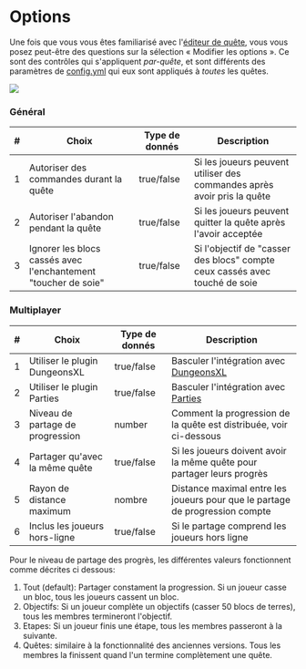 # Options

Une fois que vous vous êtes familiarisé avec l'[éditeur de quête](../setup/quests-editor.md), vous vous posez peut-être des questions sur la sélection « Modifier les options ». Ce sont des contrôles qui s'appliquent _par-quête_, et sont différents des paramètres de [config.yml](https://pikamug.gitbook.io/quests/v/french-francais/configuration/configuration#config.yml) qui eux sont appliqués à _toutes_ les quêtes.

![](https://camo.githubusercontent.com/01ac608458bd8b9ea686e4f66bb4d39e0131d0dd738a4317ba898f285345c08a/68747470733a2f2f692e696d6775722e636f6d2f7374485a504f752e706e67)

### Général

| # | Choix                                                          | Type de donnés | Description                                                                |
| - | -------------------------------------------------------------- | -------------- | -------------------------------------------------------------------------- |
| 1 | Autoriser des commandes durant la quête                        | true/false     | Si les joueurs peuvent utiliser des commandes après avoir pris la quête    |
| 2 | Autoriser l'abandon pendant la quête                           | true/false     | Si les joueurs peuvent quitter la quête après l'avoir acceptée             |
| 3 | Ignorer les blocs cassés avec l'enchantement "toucher de soie" | true/false     | Si l'objectif de "casser des blocs" compte ceux cassés avec touché de soie |

### Multiplayer

| # | Choix                            | Type de donnés | Description                                                                                                                    |
| - | -------------------------------- | -------------- | ------------------------------------------------------------------------------------------------------------------------------ |
| 1 | Utiliser le plugin DungeonsXL    | true/false     | Basculer l'intégration avec [DungeonsXL](https://pikamug.gitbook.io/quests/v/french-francais/debutant/dependencies#dungeonsxl) |
| 2 | Utiliser le plugin Parties       | true/false     | Basculer l'intégration avec [Parties](https://pikamug.gitbook.io/quests/v/french-francais/debutant/dependencies#parties)       |
| 3 | Niveau de partage de progression | number         | Comment la progression de la quête est distribuée, voir ci-dessous                                                             |
| 4 | Partager qu'avec la même quête   | true/false     | Si les joueurs doivent avoir la même quête pour partager leurs progrès                                                         |
| 5 | Rayon de distance maximum        | nombre         | Distance maximal entre les joueurs pour que le partage de progression compte                                                   |
| 6 | Inclus les joueurs hors-ligne    | true/false     | Si le partage comprend les joueurs hors ligne                                                                                  |

Pour le niveau de partage des progrès, les différentes valeurs fonctionnent comme décrites ci dessous:

1. Tout (default): Partager constament la progression. Si un joueur casse un bloc, tous les joueurs cassent un bloc.
2. Objectifs: Si un joueur complète un objectifs (casser 50 blocs de terres), tous les membres termineront l'objectif.
3. Etapes: Si un joueur finis une étape, tous les membres passeront à la suivante.
4. Quêtes: similaire à la fonctionnalité des anciennes versions. Tous les membres la finissent quand l'un termine complètement une quête.
